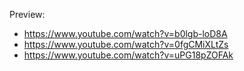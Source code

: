 Preview: 
- https://www.youtube.com/watch?v=b0lgb-loD8A
- https://www.youtube.com/watch?v=0fgCMiXLtZs
- https://www.youtube.com/watch?v=uPG18pZOFAk






